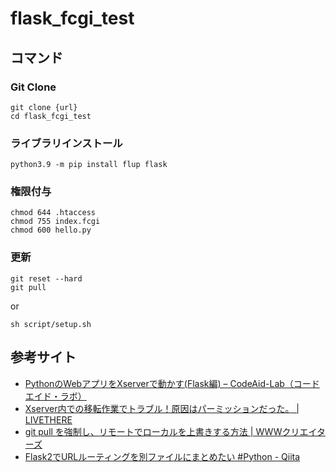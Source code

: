 # flask_fcgi_test

## コマンド

### Git Clone

```
git clone {url}
cd flask_fcgi_test
```

### ライブラリインストール

```
python3.9 -m pip install flup flask
```

### 権限付与

```
chmod 644 .htaccess
chmod 755 index.fcgi
chmod 600 hello.py
```

### 更新
```
git reset --hard
git pull
```

or

```
sh script/setup.sh
```

## 参考サイト
- [PythonのWebアプリをXserverで動かす(Flask編) – CodeAid-Lab（コードエイド・ラボ）](https://codeaid.jp/webapp-xserver/)  
- [Xserver内での移転作業でトラブル！原因はパーミッションだった。 | LIVETHERE](https://livethere.net/web_design/xserver_move)  
- [git pull を強制し、リモートでローカルを上書きする方法 | WWWクリエイターズ](https://www-creators.com/archives/1097#git_reset_w_hyphenhard)
- [Flask2でURLルーティングを別ファイルにまとめたい #Python - Qiita](https://qiita.com/miyakiyo/items/34617adaf77acf8b4511)  
